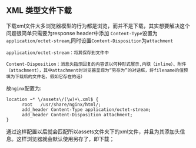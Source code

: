 ## XML 类型文件下载

下载xml文件大多浏览器模型的行为都是浏览，而并不是下载，其实想要解决这个问题很简单只需要为response header中添加 `Content-Type`设置为`application/octet-stream`,同时设置`Content-Disposition`为`attachment`


    application/octet-stream：将其保存到文件中

    Content-Disposition：消息头指示回复的内容该以何种形式展示,内联（inline）、附件（attachment），其中attachment时浏览器呈现为“另存为”的对话框，将filename的值预填为下载后的文件名，假如它存在的话）
    
    
故`nginx`配置为:
``` nginx
location ~* \/assets\/(\w)+\.xml$ {
      root   /usr/share/nginx/html/;
      add_header Content-Type application/octet-stream;
      add_header Content-Disposition attachment;
}
```
通过这样配置以后就会匹配所以assets文件夹下的xml文件，并且为其添加头信息。这样浏览器就会默认使用另存了，即下载；